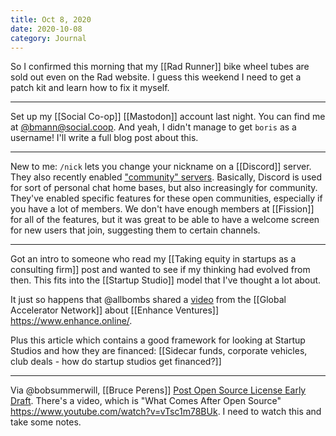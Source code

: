 ```yaml
---
title: Oct 8, 2020
date: 2020-10-08
category: Journal
---
```


So I confirmed this morning that my [[Rad Runner]] bike wheel tubes are sold out even on the Rad website. I guess this weekend I need to get a patch kit and learn how to fix it myself.

---

Set up my [[Social Co-op]] [[Mastodon]] account last night. You can find me at [@bmann@social.coop](https://social.coop/@bmann). And yeah, I didn't manage to get `boris` as a username! I'll write a full blog post about this.

---

New to me: `/nick` lets you change your nickname on a [[Discord]] server. They also recently enabled ["community" servers](https://support.discord.com/hc/en-us/articles/360047132851-Enabling-Your-Community-Server). Basically, Discord is used for sort of personal chat home bases, but also increasingly for community. They've enabled specific features for these open communities, especially if you have a lot of members. We don't have enough members at [[Fission]] for all of the features, but it was great to be able to have a welcome screen for new users that join, suggesting them to certain channels.

---

Got an intro to someone who read my [[Taking equity in startups as a consulting firm]] post and wanted to see if my thinking had evolved from then. This fits into the [[Startup Studio]] model that I've thought a lot about.

It just so happens that @allbombs shared a [video](https://gan.wistia.com/medias/xx2qkm24cp) from the [[Global Accelerator Network]] about [[Enhance Ventures]] https://www.enhance.online/.

Plus this article which contains a good framework for looking at Startup Studios and how they are financed: [[Sidecar funds, corporate vehicles, club deals - how do startup studios get financed?]]

---

Via @bobsummerwill, [[Bruce Perens]] [Post Open Source License Early Draft](https://perens.com/2020/10/06/post-open-source-license-early-draft/). There's a video, which is "What Comes After Open Source" https://www.youtube.com/watch?v=vTsc1m78BUk. I need to watch this and take some notes.

